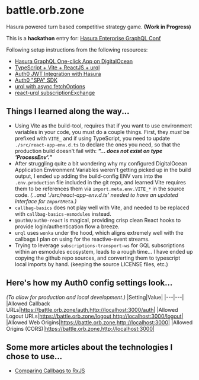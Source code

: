 # battle.orb.zone

Hasura powered turn based competitive strategy game. **(Work in Progress)**

This is a **hackathon** entry for: [Hasura Enterprise GraphQL Conf](https://hasura.io/enterprisegraphql/hackathon/)

Following setup instructions from the following resources:

- [Hasura GraphQL One-click App on DigitalOcean](https://hasura.io/docs/1.0/graphql/core/deployment/deployment-guides/digital-ocean-one-click.html)
- [TypeScript + Vite + ReactJS + urql](https://zaiste.net/posts/modern-lightweight-reactjs-setup-graphql-vite-urql/)
- [Auth0 JWT Integration with Hasura](https://hasura.io/docs/1.0/graphql/core/guides/integrations/auth0-jwt.html)
- [Auth0 "SPA" SDK](https://auth0.com/docs/libraries/auth0-single-page-app-sdk)
- [urql with async fetchOptions](https://formidable.com/open-source/urql/docs/common-questions/#how-do-we-achieve-asynchronous-fetchoptions)
- [react-urql subscriptionExchange](https://www.howtographql.com/react-urql/8-subscriptions/)

## Things I learned along the way...

- Using Vite as the build-tool, requires that if you want to use environment variables in your code, you must do a couple things.  First, they *must* be prefixed with `VITE_` and if using TypeScript, you need to update `./src/react-app-env.d.ts` to declare the ones you need, so that the production build doesn't fail with: **_"... does not exist on type 'ProcessEnv'."_**
- After struggling quite a bit wondering why my configured DigitalOcean Application Environment Variables weren't getting picked up in the build output, I ended up adding the build-config ENV vars into the `.env.production` file included in the git repo, and learned Vite requires them to be references them via `import.meta.env.VITE_*` in the source code. _(...and './src/react-app-env.d.ts' needed to have an updated interface for `ImportMeta`.)_
- `callbag-basics` does not play well with Vite, and needed to be replaced with `callbag-basics-esmodules` instead.
- `@auth0/auth0-react` is magical, providing crisp clean React hooks to provide login/authentication flow a breeze.
- `urql` uses `wonka` under the hood, which aligns extremely well with the callbags I plan on using for the reactive-event streams.
- Trying to leverage `subscriptions-transport-ws` for GQL subscriptions within an esmodules ecosystem, leads to a rough time... I have ended up copying the github repo sources, and converting them to typescript local imports by hand. (keeping the source LICENSE files, etc.)

## Here's how my Auth0 config settings look...
_(To allow for production and local development.)_
|Setting|Value|
|---|---|
|Allowed Callback URLs|https://battle.orb.zone/auth,http://localhost:3000/auth|
|Allowed Logout URLs|https://battle.orb.zone/logout,http://localhost:3000/logout|
|Allowed Web Origins|https://battle.orb.zone,http://localhost:3000|
|Allowed Origins (CORS)|https://battle.orb.zone,http://localhost:3000|

## Some more articles about the technologies I chose to use...

- [Comparing Callbags to RxJS](https://egghead.io/articles/comparing-callbags-to-rxjs-for-reactive-programming)
